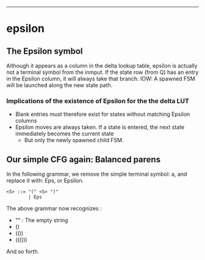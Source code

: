 ---
# epsilon

## The Epsilon symbol

Although it appears as a column in the delta lookup table, epsilon is actually 
not a terminal symbol from the inmput.  If the state row (from Q) has an entry
in the Epsilon column, it will always take that branch. IOW: A spawned FSM
will be launched along the new  state path.


### Implications of the existence  of Epsilon for the the delta LUT

- Blank entries must therefore exist for states without matching Epsilon columns
- Epsilon moves are always taken. If a state is entered, the next state immediately becomes the current state
  * But only the newly spawned child FSM.

## Our simple CFG again: Balanced parens

In the following grammar, we remove the simple terminal symbol: a, and replace
it with: Eps, or Epsilon.

```bnf
<S> ::= "(" <S> ")"
        | Eps
```

The above grammar now recognizes :

- "" : The empty string
- ()
- (())
- ((()))

And so forth.

